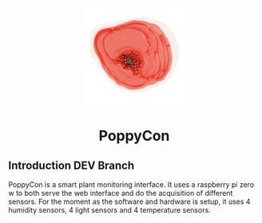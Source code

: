 <p align="center">
  <img alt="PoppyCon" src="https://github.com/willmendil/PoppyCon/blob/master/static/img/poppyconLogo.png" height="200" />
</p>
<h1 align="center">PoppyCon</h1>

## Introduction DEV Branch
PoppyCon is a smart plant monitoring interface. It uses a raspberry pi zero w to both serve the web interface and do the acquisition of different sensors. For the moment as the software and hardware is setup, it uses 4 humidity sensors, 4 light sensors and 4 temperature sensors.
